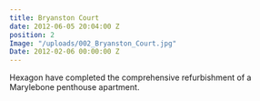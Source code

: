 ```yaml
---
title: Bryanston Court
date: 2012-06-05 20:04:00 Z
position: 2
Image: "/uploads/002_Bryanston_Court.jpg"
Date: 2012-02-06 00:00:00 Z
---
```


Hexagon have completed the comprehensive refurbishment of a Marylebone penthouse apartment.